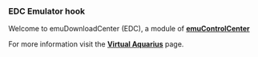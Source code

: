 ### EDC Emulator hook

Welcome to emuDownloadCenter (EDC), a module of [**emuControlCenter**](https://github.com/PhoenixInteractiveNL/emuControlCenter/wiki/)

For more information visit the [**Virtual Aquarius**](https://github.com/PhoenixInteractiveNL/emuDownloadCenter/wiki/Emulator-vaquarius#menu) page.
